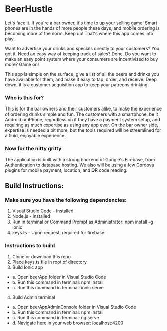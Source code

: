 # BeerHustle #
Let's face it.  If you're a bar owner, it's time to up your selling game!  Smart phones are in the hands of more people these days, and mobile ordering is becoming more of the norm.  Keep up!  That's where this app comes into play.

Want to advertise your drinks and specials directly to your customers?  You got it.  Need an easy way of keeping track of sales?  Done.  Do you want to make an easy point system where your consumers are incentivised to buy more?  Game on!

This app is simple on the surface, give a list of all the beers and drinks you have available for them, and make it easy to tap, order, and receive.  Deep down, it is a customer acquisition app to keep your patreons drinking.

### Who is this for? ###
This is for the bar owners and their customers alike, to make the experience of ordering drinks simple and fun.  The customers with a smartphone, be it Android or iPhone, regardless on if they have a payment system setup, and requiring as much expertise as using any app ever.  On the bar owner side, expertise is needed a bit more, but the tools required will be streemlined for a fluid, enjoyable experience.

### Now for the nitty gritty ###
The application is built with a strong backend of Google's Firebase, from Authentication to database hosting.  We also will be using a few Cordova plugins for mobile payment, location, and QR code reading.

## Build Instructions: ##
### Make sure you have the following dependencies: ###
1. Visual Studio Code - Installed
2. Node.js - Installed
3. Run in terminal or Command Prompt as Administrator: npm install -g ionic
4. keys.ts - Upon request, required for firebase

### Instructions to build ###
1. Clone or download this repo
2. Place keys.ts file in root of directory
3.  Build Ionic app 
 * a. Open beerApp folder in Visual Studio Code
 * b. Run this command in terminal: npm install
 * c. Run this command in terminal: ionic serve
4.  Build Admin terminal 
 * a. Open beerAppAdminConsole folder in Visual Studio Code
 * b. Run this command in terminal: npm install
 * c. Run this command in terminal: ng serve
 * d. Navigate here in your web browser: localhost:4200


